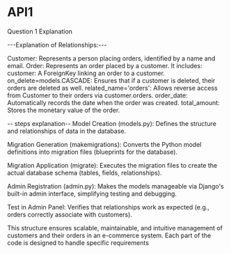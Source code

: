 # API1 
Question 1 Explanation

---Explanation of Relationships:---

Customer: Represents a person placing orders, identified by a name and email.
Order: Represents an order placed by a customer. It includes:
customer: A ForeignKey linking an order to a customer.
on_delete=models.CASCADE: Ensures that if a customer is deleted, their orders are deleted as well.
related_name='orders': Allows reverse access from Customer to their orders via customer.orders.
order_date: Automatically records the date when the order was created.
total_amount: Stores the monetary value of the order.



-- steps explanation--
Model Creation (models.py):
Defines the structure and relationships of data in the database.

Migration Generation (makemigrations):
Converts the Python model definitions into migration files (blueprints for the database).

Migration Application (migrate):
Executes the migration files to create the actual database schema (tables, fields, relationships).

Admin Registration (admin.py):
Makes the models manageable via Django's built-in admin interface, simplifying testing and debugging.

Test in Admin Panel:
Verifies that relationships work as expected (e.g., orders correctly associate with customers).

This structure ensures scalable, maintainable, and intuitive management of customers and their orders in an e-commerce system. Each part of the code is designed to handle specific requirements

